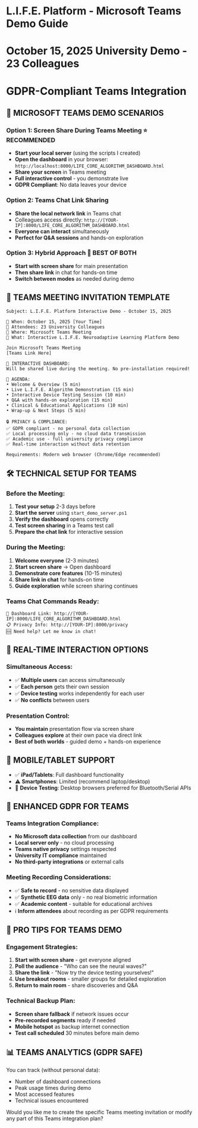 # L.I.F.E. Platform - Microsoft Teams Demo Guide
# October 15, 2025 University Demo - 23 Colleagues
# GDPR-Compliant Teams Integration

## 🎥 **MICROSOFT TEAMS DEMO SCENARIOS**

### **Option 1: Screen Share During Teams Meeting** ⭐ RECOMMENDED
- **Start your local server** (using the scripts I created)
- **Open the dashboard** in your browser: `http://localhost:8000/LIFE_CORE_ALGORITHM_DASHBOARD.html`
- **Share your screen** in Teams meeting
- **Full interactive control** - you demonstrate live
- **GDPR Compliant**: No data leaves your device

### **Option 2: Teams Chat Link Sharing** 
- **Share the local network link** in Teams chat
- Colleagues access directly: `http://[YOUR-IP]:8000/LIFE_CORE_ALGORITHM_DASHBOARD.html`
- **Everyone can interact** simultaneously
- **Perfect for Q&A sessions** and hands-on exploration

### **Option 3: Hybrid Approach** 🚀 BEST OF BOTH
- **Start with screen share** for main presentation
- **Then share link** in chat for hands-on time
- **Switch between modes** as needed during demo

## 📧 **TEAMS MEETING INVITATION TEMPLATE**

```
Subject: L.I.F.E. Platform Interactive Demo - October 15, 2025

📅 When: October 15, 2025 [Your Time]
👥 Attendees: 23 University Colleagues
📍 Where: Microsoft Teams Meeting
🧠 What: Interactive L.I.F.E. Neuroadaptive Learning Platform Demo

Join Microsoft Teams Meeting
[Teams Link Here]

🔗 INTERACTIVE DASHBOARD: 
Will be shared live during the meeting. No pre-installation required!

🎯 AGENDA:
• Welcome & Overview (5 min)
• Live L.I.F.E. Algorithm Demonstration (15 min)
• Interactive Device Testing Session (10 min)
• Q&A with hands-on exploration (15 min)
• Clinical & Educational Applications (10 min)
• Wrap-up & Next Steps (5 min)

🔒 PRIVACY & COMPLIANCE:
✅ GDPR compliant - no personal data collection
✅ Local processing only - no cloud data transmission
✅ Academic use - full university privacy compliance
✅ Real-time interaction without data retention

Requirements: Modern web browser (Chrome/Edge recommended)
```

## 🛠️ **TECHNICAL SETUP FOR TEAMS**

### **Before the Meeting:**
1. **Test your setup** 2-3 days before
2. **Start the server** using `start_demo_server.ps1`
3. **Verify the dashboard** opens correctly
4. **Test screen sharing** in a Teams test call
5. **Prepare the chat link** for interactive session

### **During the Meeting:**
1. **Welcome everyone** (2-3 minutes)
2. **Start screen share** → Open dashboard
3. **Demonstrate core features** (10-15 minutes)
4. **Share link in chat** for hands-on time
5. **Guide exploration** while screen sharing continues

### **Teams Chat Commands Ready:**
```
🔗 Dashboard Link: http://[YOUR-IP]:8000/LIFE_CORE_ALGORITHM_DASHBOARD.html
📋 Privacy Info: http://[YOUR-IP]:8000/privacy
🆘 Need help? Let me know in chat!
```

## 🔄 **REAL-TIME INTERACTION OPTIONS**

### **Simultaneous Access:**
- ✅ **Multiple users** can access simultaneously
- ✅ **Each person** gets their own session
- ✅ **Device testing** works independently for each user
- ✅ **No conflicts** between users

### **Presentation Control:**
- **You maintain** presentation flow via screen share
- **Colleagues explore** at their own pace via direct link
- **Best of both worlds** - guided demo + hands-on experience

## 📱 **MOBILE/TABLET SUPPORT**
- ✅ **iPad/Tablets**: Full dashboard functionality
- ⚠️ **Smartphones**: Limited (recommend laptop/desktop)
- 🔧 **Device Testing**: Desktop browsers preferred for Bluetooth/Serial APIs

## 🔐 **ENHANCED GDPR FOR TEAMS**

### **Teams Integration Compliance:**
- **No Microsoft data collection** from our dashboard
- **Local server only** - no cloud processing
- **Teams native privacy** settings respected
- **University IT compliance** maintained
- **No third-party integrations** or external calls

### **Meeting Recording Considerations:**
- ✅ **Safe to record** - no sensitive data displayed
- ✅ **Synthetic EEG data** only - no real biometric information
- ✅ **Academic content** - suitable for educational archives
- ℹ️ **Inform attendees** about recording as per GDPR requirements

## 🎯 **PRO TIPS FOR TEAMS DEMO**

### **Engagement Strategies:**
1. **Start with screen share** - get everyone aligned
2. **Poll the audience** - "Who can see the neural waves?"
3. **Share the link** - "Now try the device testing yourselves!"
4. **Use breakout rooms** - smaller groups for detailed exploration
5. **Return to main room** - share discoveries and Q&A

### **Technical Backup Plan:**
- **Screen share fallback** if network issues occur
- **Pre-recorded segments** ready if needed
- **Mobile hotspot** as backup internet connection
- **Test call scheduled** 30 minutes before main demo

## 📊 **TEAMS ANALYTICS (GDPR SAFE)**
You can track (without personal data):
- Number of dashboard connections
- Peak usage times during demo
- Most accessed features
- Technical issues encountered

Would you like me to create the specific Teams meeting invitation or modify any part of this Teams integration plan?